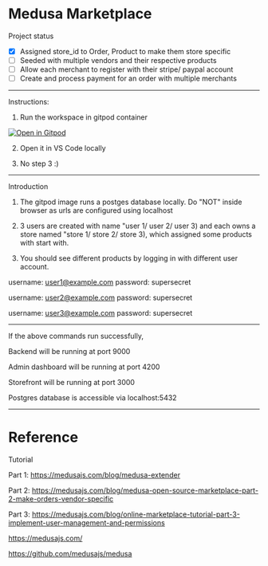 # Medusa Marketplace

Project status

- [x] Assigned store_id to Order, Product to make them store specific
- [ ] Seeded with multiple vendors and their respective products
- [ ] Allow each merchant to register with their stripe/ paypal account
- [ ] Create and process payment for an order with multiple merchants

----

Instructions:

1. Run the workspace in gitpod container

[![Open in Gitpod](https://gitpod.io/button/open-in-gitpod.svg)](https://gitpod.io/#https://github.com/Keith-Hon/medusa-marketplace)

2. Open it in VS Code locally

3. No step 3 :)

----
Introduction

1. The gitpod image runs a postges database locally. Do "NOT" inside browser as urls are configured using localhost

2. 3 users are created with name "user 1/ user 2/ user 3) and each owns a store named "store 1/ store 2/ store 3), which assigned some products with start with.

3. You should see different products by logging in with different user account.

username: user1@example.com
password: supersecret

username: user2@example.com
password: supersecret

username: user3@example.com
password: supersecret

----

If the above commands run successfully,

Backend will be running at port 9000

Admin dashboard will be running at port 4200

Storefront will be running at port 3000

Postgres database is accessible via localhost:5432

----

# Reference

Tutorial

Part 1: https://medusajs.com/blog/medusa-extender

Part 2: https://medusajs.com/blog/medusa-open-source-marketplace-part-2-make-orders-vendor-specific

Part 3: https://medusajs.com/blog/online-marketplace-tutorial-part-3-implement-user-management-and-permissions

https://medusajs.com/

https://github.com/medusajs/medusa



